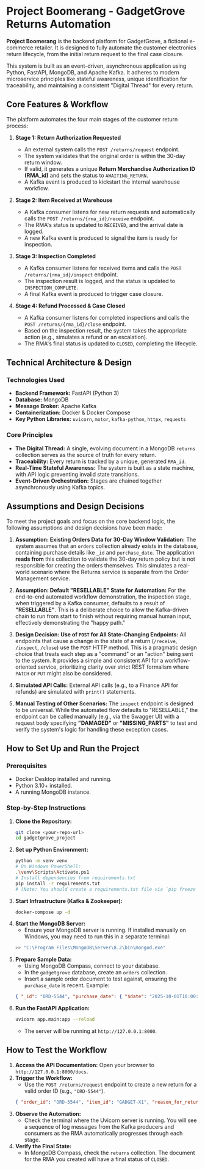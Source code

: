 # Project Boomerang - GadgetGrove Returns Automation

**Project Boomerang** is the backend platform for GadgetGrove, a fictional e-commerce retailer. It is designed to fully automate the customer electronics return lifecycle, from the initial return request to the final case closure.

This system is built as an event-driven, asynchronous application using Python, FastAPI, MongoDB, and Apache Kafka. It adheres to modern microservice principles like stateful awareness, unique identification for traceability, and maintaining a consistent "Digital Thread" for every return.

## Core Features & Workflow

The platform automates the four main stages of the customer return process:

1.  **Stage 1: Return Authorization Requested**
    *   An external system calls the `POST /returns/request` endpoint.
    *   The system validates that the original order is within the 30-day return window.
    *   If valid, it generates a unique **Return Merchandise Authorization ID (RMA_id)** and sets the status to `AWAITING_RETURN`.
    *   A Kafka event is produced to kickstart the internal warehouse workflow.

2.  **Stage 2: Item Received at Warehouse**
    *   A Kafka consumer listens for new return requests and automatically calls the `POST /returns/{rma_id}/receive` endpoint.
    *   The RMA's status is updated to `RECEIVED`, and the arrival date is logged.
    *   A new Kafka event is produced to signal the item is ready for inspection.

3.  **Stage 3: Inspection Completed**
    *   A Kafka consumer listens for received items and calls the `POST /returns/{rma_id}/inspect` endpoint.
    *   The inspection result is logged, and the status is updated to `INSPECTION_COMPLETE`.
    *   A final Kafka event is produced to trigger case closure.

4.  **Stage 4: Refund Processed & Case Closed**
    *   A Kafka consumer listens for completed inspections and calls the `POST /returns/{rma_id}/close` endpoint.
    *   Based on the inspection result, the system takes the appropriate action (e.g., simulates a refund or an escalation).
    *   The RMA's final status is updated to `CLOSED`, completing the lifecycle.

## Technical Architecture & Design

### Technologies Used
*   **Backend Framework:** FastAPI (Python 3)
*   **Database:** MongoDB
*   **Message Broker:** Apache Kafka
*   **Containerization:** Docker & Docker Compose
*   **Key Python Libraries:** `uvicorn`, `motor`, `kafka-python`, `httpx`, `requests`

### Core Principles
*   **The Digital Thread:** A single, evolving document in a MongoDB `returns` collection serves as the source of truth for every return.
*   **Traceability:** Every return is tracked by a unique, generated `RMA_id`.
*   **Real-Time Stateful Awareness:** The system is built as a state machine, with API logic preventing invalid state transitions.
*   **Event-Driven Orchestration:** Stages are chained together asynchronously using Kafka topics.

## Assumptions and Design Decisions

To meet the project goals and focus on the core backend logic, the following assumptions and design decisions have been made:

1.  **Assumption: Existing Orders Data for 30-Day Window Validation:** The system assumes that an `orders` collection already exists in the database, containing purchase details like `_id` and `purchase_date`. The application **reads from** this collection to validate the 30-day return policy but is not responsible for creating the orders themselves. This simulates a real-world scenario where the Returns service is separate from the Order Management service.

2.  **Assumption: Default "RESELLABLE" State for Automation:** For the end-to-end automated workflow demonstration, the inspection stage, when triggered by a Kafka consumer, defaults to a result of **"RESELLABLE"**. This is a deliberate choice to allow the Kafka-driven chain to run from start to finish without requiring manual human input, effectively demonstrating the "happy path."

3.  **Design Decision: Use of `POST` for All State-Changing Endpoints:** All endpoints that cause a change in the state of a return (`/receive`, `/inspect`, `/close`) use the `POST` HTTP method. This is a pragmatic design choice that treats each step as a "command" or an "action" being sent to the system. It provides a simple and consistent API for a workflow-oriented service, prioritizing clarity over strict REST formalism where `PATCH` or `PUT` might also be considered.

4.  **Simulated API Calls:** External API calls (e.g., to a Finance API for refunds) are simulated with `print()` statements.

5.  **Manual Testing of Other Scenarios:** The `inspect` endpoint is designed to be universal. While the automated flow defaults to "RESELLABLE," the endpoint can be called manually (e.g., via the Swagger UI) with a request body specifying **"DAMAGED"** or **"MISSING_PARTS"** to test and verify the system's logic for handling these exception cases.

## How to Set Up and Run the Project

### Prerequisites
*   Docker Desktop installed and running.
*   Python 3.10+ installed.
*   A running MongoDB instance.

### Step-by-Step Instructions
1.  **Clone the Repository:**
    ```bash
    git clone <your-repo-url>
    cd gadgetgrove_project
    ```
2.  **Set up Python Environment:**
    ```bash
    python -m venv venv
    # On Windows PowerShell:
    .\venv\Scripts\Activate.ps1
    # Install dependencies from requirements.txt
    pip install -r requirements.txt 
    # (Note: You should create a requirements.txt file via `pip freeze > requirements.txt`)
    ```
3.  **Start Infrastructure (Kafka & Zookeeper):**
    ```bash
    docker-compose up -d
    ```
4.  **Start the MongoDB Server:**
    *   Ensure your MongoDB server is running. If installed manually on Windows, you may need to run this in a separate terminal:
    ```powershell
    >> "C:\Program Files\MongoDB\Server\8.2\bin\mongod.exe"
    ```
5.  **Prepare Sample Data:**
    *   Using MongoDB Compass, connect to your database.
    *   In the `gadgetgrove` database, create an `orders` collection.
    *   Insert a sample order document to test against, ensuring the `purchase_date` is recent. Example:
    ```json
    { "_id": "ORD-5544", "purchase_date": { "$date": "2025-10-01T10:00:00.000Z" } }
    ```
6.  **Run the FastAPI Application:**
    ```bash
    uvicorn app.main:app --reload
    ```
    *   The server will be running at `http://127.0.0.1:8000`.

## How to Test the Workflow
1.  **Access the API Documentation:** Open your browser to `http://127.0.0.1:8000/docs`.
2.  **Trigger the Workflow:**
    *   Use the `POST /returns/request` endpoint to create a new return for a valid order ID (e.g., `"ORD-5544"`).
    ```json
    { "order_id": "ORD-5544", "item_id": "GADGET-X1", "reason_for_return": "damaged product was given" }
    ```
3.  **Observe the Automation:**
    *   Check the terminal where the Uvicorn server is running. You will see a sequence of log messages from the Kafka producers and consumers as the RMA automatically progresses through each stage.
4.  **Verify the Final State:**
    *   In MongoDB Compass, check the `returns` collection. The document for the RMA you created will have a final status of `CLOSED`.
